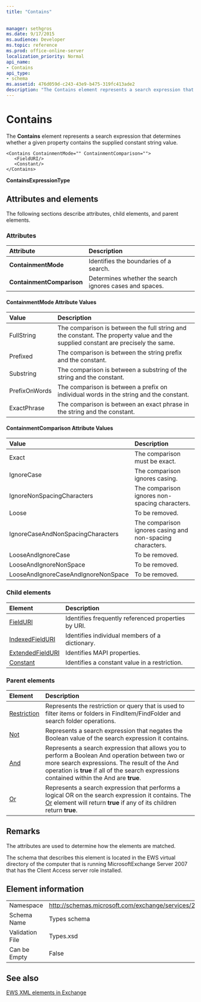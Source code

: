 ```yaml
---
title: "Contains"
 
 
manager: sethgros
ms.date: 9/17/2015
ms.audience: Developer
ms.topic: reference
ms.prod: office-online-server
localization_priority: Normal
api_name:
- Contains
api_type:
- schema
ms.assetid: 476d059d-c243-43e9-b475-319fc413ade2
description: "The Contains element represents a search expression that determines whether a given property contains the supplied constant string value."
---
```


# Contains

The **Contains** element represents a search expression that determines whether a given property contains the supplied constant string value. 
  
```
<Contains ContainmentMode="" ContainmentComparison="">
   <FieldURI/>
   <Constant/>
</Contains>
```

 **ContainsExpressionType**
## Attributes and elements

The following sections describe attributes, child elements, and parent elements.
  
### Attributes

|**Attribute**|**Description**|
|:-----|:-----|
|**ContainmentMode** <br/> |Identifies the boundaries of a search.  <br/> |
|**ContainmentComparison** <br/> |Determines whether the search ignores cases and spaces.  <br/> |
   
#### ContainmentMode Attribute Values

|**Value**|**Description**|
|:-----|:-----|
|FullString  <br/> |The comparison is between the full string and the constant. The property value and the supplied constant are precisely the same.  <br/> |
|Prefixed  <br/> |The comparison is between the string prefix and the constant.  <br/> |
|Substring  <br/> |The comparison is between a substring of the string and the constant.  <br/> |
|PrefixOnWords  <br/> |The comparison is between a prefix on individual words in the string and the constant.  <br/> |
|ExactPhrase  <br/> |The comparison is between an exact phrase in the string and the constant.  <br/> |
   
#### ContainmentComparison Attribute Values

|**Value**|**Description**|
|:-----|:-----|
|Exact  <br/> |The comparison must be exact.  <br/> |
|IgnoreCase  <br/> |The comparison ignores casing.  <br/> |
|IgnoreNonSpacingCharacters  <br/> |The comparison ignores non-spacing characters.  <br/> |
|Loose  <br/> |To be removed.  <br/> |
|IgnoreCaseAndNonSpacingCharacters  <br/> |The comparison ignores casing and non-spacing characters.  <br/> |
|LooseAndIgnoreCase  <br/> |To be removed.  <br/> |
|LooseAndIgnoreNonSpace  <br/> |To be removed.  <br/> |
|LooseAndIgnoreCaseAndIgnoreNonSpace  <br/> |To be removed.  <br/> |
   
### Child elements

|**Element**|**Description**|
|:-----|:-----|
|[FieldURI](fielduri.md) <br/> |Identifies frequently referenced properties by URI.  <br/> |
|[IndexedFieldURI](indexedfielduri.md) <br/> |Identifies individual members of a dictionary.  <br/> |
|[ExtendedFieldURI](extendedfielduri.md) <br/> |Identifies MAPI properties.  <br/> |
|[Constant](constant.md) <br/> |Identifies a constant value in a restriction.  <br/> |
   
### Parent elements

|**Element**|**Description**|
|:-----|:-----|
|[Restriction](restriction.md) <br/> |Represents the restriction or query that is used to filter items or folders in FindItem/FindFolder and search folder operations.  <br/> |
|[Not](not.md) <br/> |Represents a search expression that negates the Boolean value of the search expression it contains.  <br/> |
|[And](and.md) <br/> |Represents a search expression that allows you to perform a Boolean And operation between two or more search expressions. The result of the And operation is **true** if all of the search expressions contained within the And are **true**.  <br/> |
|[Or](or.md) <br/> |Represents a search expression that performs a logical OR on the search expression it contains. The [Or](or.md) element will return **true** if any of its children return **true**.  <br/> |
   
## Remarks

The attributes are used to determine how the elements are matched.
  
The schema that describes this element is located in the EWS virtual directory of the computer that is running MicrosoftExchange Server 2007 that has the Client Access server role installed.
  
## Element information

|||
|:-----|:-----|
|Namespace  <br/> |http://schemas.microsoft.com/exchange/services/2006/types  <br/> |
|Schema Name  <br/> |Types schema  <br/> |
|Validation File  <br/> |Types.xsd  <br/> |
|Can be Empty  <br/> |False  <br/> |
   
## See also



[EWS XML elements in Exchange](ews-xml-elements-in-exchange.md)

